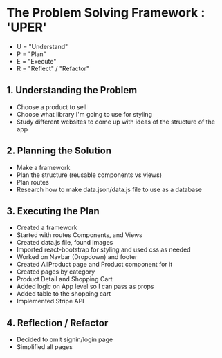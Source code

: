 <h1>The Problem Solving Framework : 'UPER'</h1>

* U = "Understand"
* P = "Plan"
* E = "Execute"
* R = "Reflect" / "Refactor"

<h2>1. Understanding the Problem</h2>

* Choose a product to sell
* Choose what library I'm going to use for styling
* Study different websites to come up with ideas of the structure of the app

<h2>
    2. Planning the Solution
</h2>

* Make a framework
* Plan the structure (reusable components vs views)
* Plan routes
* Research how to make data.json/data.js file to use as a database

<h2>
    3. Executing the Plan
</h2>

* Created a framework
* Started with routes Components, and Views
* Created data.js file, found images
* Imported react-bootstrap for styling and used css as needed
* Worked on Navbar (Dropdown) and footer
* Created AllProduct page and Product component for it
* Created pages by category
* Product Detail and Shopping Cart
* Added logic on App level so I can pass as props
* Added table to the shopping cart
* Implemented Stripe API

<h2>
    4. Reflection / Refactor
</h2>

* Decided to omit signin/login page
* Simplified all pages
